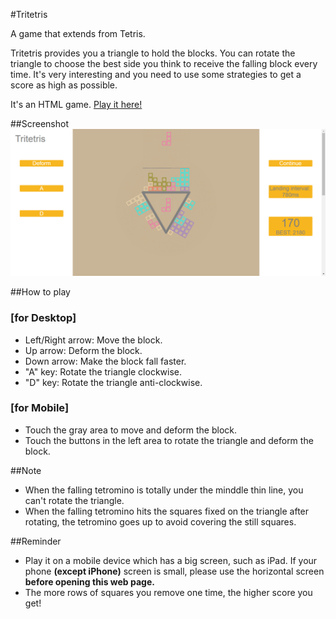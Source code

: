 #Tritetris
<p>A game that extends from Tetris.</p>
<p>Tritetris provides you a triangle to hold the blocks. You can rotate the triangle to choose the best side you think to receive the falling block every time. It's very interesting and you need to use some strategies to get a score as
high as possible.</p>
<p>It's an HTML game. <a href="https://enzeberg.github.io/tritetris">Play it here!</a></p>
##Screenshot
<img src="./images/tritetris.png">

##How to play
<h3>[for Desktop]</h3>
<ul>
	<li>Left/Right arrow: Move the block.</li>
	<li>Up arrow: Deform the block.</li>
	<li>Down arrow: Make the block fall faster.</li>
	<li>"A" key: Rotate the triangle clockwise.</li>
	<li>"D" key: Rotate the triangle anti-clockwise.</li>
</ul>
<h3>[for Mobile]</h3>
<ul>
	<li>Touch the gray area to move and deform the block.</li>
	<li>Touch the buttons in the left area to rotate the triangle and deform the block.</li>
</ul>

##Note
<ul>
	<li>When the falling tetromino is totally under the minddle thin line, you can't rotate the triangle.</li>
	<li>When the falling tetromino hits the squares fixed on the triangle after rotating, the tetromino goes up to avoid covering the still squares.</li>
</ul>

##Reminder
<ul>
	<li>Play it on a mobile device which has a big screen, such as iPad. If your phone <strong>(except iPhone)</strong> screen is small, please use the horizontal screen <strong>before opening this web page.</strong></li>
	<li>The more rows of squares you remove one time, the higher score you get!</li>
</ul>

